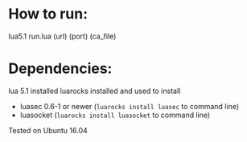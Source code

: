 # How to run:

lua5.1 run.lua (url) (port) (ca_file)

# Dependencies:

lua 5.1 installed
luarocks installed and used to install
* luasec 0.6-1 or newer (`luarocks install luasec` to command line)
* luasocket (`luarocks install luasocket` to command line)

Tested on Ubuntu 16.04
